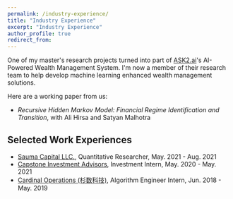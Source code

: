 ```yaml
---
permalink: /industry-experience/
title: "Industry Experience"
excerpt: "Industry Experience"
author_profile: true
redirect_from: 
---
```


One of my master's research projects turned into part of [ASK2.ai](https://www.ask2.ai/)'s AI-Powered Wealth Management System. I'm now a member of their research team to help develop machine learning enhanced wealth management solutions. 

Here are a working paper from us: 
* *Recursive Hidden Markov Model: Financial Regime Identification and Transition*, with Ali Hirsa and Satyan Malhotra

## Selected Work Experiences

* [Sauma Capital LLC.](https://www.linkedin.com/company/sauma-capital-llc), Quantitative Researcher, May. 2021 - Aug. 2021
* [Capstone Investment Advisors](https://www.capstoneco.com/), Investment Intern, May. 2020 - May. 2021
* [Cardinal Operations (杉数科技)](https://www.shanshu.ai/), Algorithm Engineer Intern,  Jun. 2018 - May. 2019